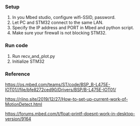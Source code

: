 ### Setup
1. In you Mbed studio, configure wifi-SSID, password.
2. Let PC and STM32 connect to the same LAN.
3. Specify the IP address and PORT in Mbed and python script.
4. Make sure your firewall is not blocking STM32.

### Run code
1. Run recv_and_plot.py
2. Initialize STM32


### Reference
https://os.mbed.com/teams/ST/code/BSP_B-L475E-IOT01//file/bfe8272ced90/Drivers/BSP/B-L475E-IOT01/

https://riino.site/2019/12/27/How-to-set-up-current-work-of-MotionDetect.html

https://forums.mbed.com/t/float-printf-doesnt-work-in-desktop-version/9164